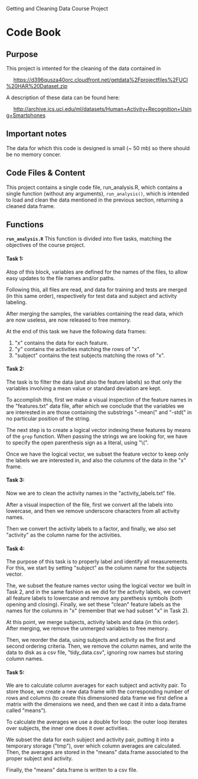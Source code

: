 Getting and Cleaning Data Course Project
# Code Book


## Purpose
This project is intented for the cleaning of the data contained in

&nbsp;&nbsp;&nbsp;&nbsp;&nbsp;https://d396qusza40orc.cloudfront.net/getdata%2Fprojectfiles%2FUCI%20HAR%20Dataset.zip
      
A description of these data can be found here:

&nbsp;&nbsp;&nbsp;&nbsp;&nbsp;http://archive.ics.uci.edu/ml/datasets/Human+Activity+Recognition+Using+Smartphones
      
## Important notes
The data for which this code is designed is small (~ 50 mb) so there should be no memory concer.
      
## Code Files & Content
This project contains a single code file, run_analysis.R, which contains a single function (without any arguments), `run_analysis()`, which is intended to load and clean the data mentioned in the previous section, returning a cleaned data frame.

## Functions
**`run_analysis.R`**
This function is divided into five tasks, matching the objectives of the course project.


#### Task 1:

Atop of this block, variables are defined for the names of the files, to allow easy updates to the file names and/or paths.

Following this, all files are read, and data for training and tests are merged (in this same order), respectively for test data and subject and activity labeling.

After merging the samples, the variables containing the read data, which are now useless, are now released to free memory.

At the end of this task we have the following data frames:

1.  "x" contains the data for each feature.
2.  "y" contains the activities matching the rows of "x".
3.  "subject" contains the test subjects matching the rows of "x".

#### Task 2:

The task is to filter the data (and also the feature labels) so that only the variables involving a mean value or standard deviation are kept.

To accomplish this, first we make a visual inspection of the feature names in the "features.txt" data file, after which we conclude that the variables we are interested in are those containing the substrings "-mean(" and "-std(" in no particular position of the string.

The next step is to create a logical vector indexing these features by means of the `grep` function. When passing the strings we are looking for, we have to specify the open parenthesis sign as a literal, using "\\(".

Once we have the logical vector, we subset the feature vector to keep only the labels we are interested in, and also the columns of the data in the "x" frame.


#### Task 3:

Now we are to clean the activity names in the "activity_labels.txt" file.

After a visual inspection of the file, first we convert all the labels into lowercase, and then we remove underscore characters from all activity names.

Then we convert the activity labels to a factor, and finally, we also set "activity" as the column name for the activities.


#### Task 4:

The purpose of this task is to properly label and identify all measurements. For this, we start by setting "subject" as the column name for the subjects vector.

The, we subset the feature names vector using the logical vector we built in Task 2, and in the same fashion as we did for the activity labels, we convert all feature labels to lowercase and remove any parethesis symbols (both opening and closing). Finally, we set these "clean" feature labels as the names for the columns in "x" (remember that we had subset "x" in Task 2).

At this point, we merge subjects, activity labels and data (in this order). After merging, we remove the unmerged variables to free memory.

Then, we reorder the data, using subjects and activity as the first and second ordering criteria. Then, we remove the column names, and write the data to disk as a csv file, "tidy_data.csv", ignoring row names but storing column names.


#### Task 5:

We are to calculate column averages for each subject and activity pair. To store those, we create a new data frame with the corresponding number of rows and columns (to create this dimensioned data frame we first define a matrix
with the dimensions we need, and then we cast it into a data.frame called "means").

To calculate the averages we use a double for loop: the outer loop iterates over subjects, the inner one does it over activities.

We subset the data for each subject and activity pair, putting it into a temporary storage ("tmp"), over which column averages are calculated. Then, the averages are stored in the "means" data.frame associated to the proper subject and activity.

Finally, the "means" data.frame is written to a csv file.
